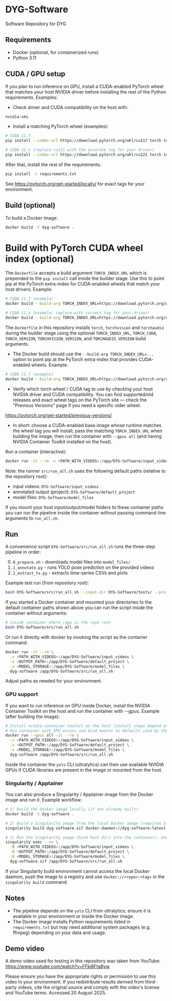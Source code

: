 # DYG-Software
Software Repository for DYG

## Requirements
- Docker (optional, for containerized runs)
- Python 3.11

## CUDA / GPU setup
If you plan to run inference on GPU, install a CUDA-enabled PyTorch wheel that matches your host NVIDIA driver before installing the rest of the Python requirements. Examples:

- Check driver and CUDA compatibility on the host with:

```bash
nvidia-smi
```

- Install a matching PyTorch wheel (examples):

```bash
# CUDA 11.7
pip install --index-url https://download.pytorch.org/whl/cu117 torch torchvision torchaudio --upgrade

# CUDA 12.x (replace cu121 with the accurate tag for your driver)
pip install --index-url https://download.pytorch.org/whl/cu121 torch torchvision torchaudio --upgrade
```

After that, install the rest of the requirements:

```bash
pip install -r requirements.txt
```

See https://pytorch.org/get-started/locally/ for exact tags for your environment.

## Build (optional)
To build a Docker image:

```bash
docker build -t dyg-software .
```

# Build with PyTorch CUDA wheel index (optional)
The `Dockerfile` accepts a build argument `TORCH_INDEX_URL` which is prepended to the `pip install` call inside the builder stage. Use this to point pip at the PyTorch extra-index for CUDA-enabled wheels that match your host drivers. Example:

```bash
# CUDA 11.7 (example)
docker build --build-arg TORCH_INDEX_URL=https://download.pytorch.org/whl/cu117 --build-arg TORCH_CUDA=cu117 --build-arg TORCH_VERSION=2.0.1 --build-arg TORCHVISION_VERSION=0.15.2 --build-arg TORCHAUDIO_VERSION=2.0.2 -t dyg-software .

# CUDA 12.x (example; replace with correct tag for your driver)
docker build --build-arg TORCH_INDEX_URL=https://download.pytorch.org/whl/cu121 --build-arg TORCH_CUDA=cu121 --build-arg TORCH_VERSION=2.7.1 --build-arg TORCHVISION_VERSION=0.22.1 --build-arg TORCHAUDIO_VERSION=2.7.1 -t dyg-software .
```

The `Dockerfile` in this repository installs `torch`, `torchvision` and `torchaudio` during the builder stage using the optional `TORCH_INDEX_URL`, `TORCH_CUDA`, `TORCH_VERSION`, `TORCHVISION_VERSION`, and `TORCHAUDIO_VERSION` build arguments.

- The Docker build should use the `--build-arg TORCH_INDEX_URL=...` option to point pip at the PyTorch extra-index that provides CUDA-enabled wheels. Example:

```bash
# CUDA 11.7 (example)
docker build --build-arg TORCH_INDEX_URL=https://download.pytorch.org/whl/cu117 -t dyg-software .
```

- Verify which torch wheel / CUDA tag to use by checking your host NVIDIA driver and CUDA compatibility. You can find supported/old releases and exact wheel tags on the PyTorch site — check the "Previous Versions" page if you need a specific older wheel:

https://pytorch.org/get-started/previous-versions/

- In short: choose a CUDA-enabled base image whose runtime matches the wheel tag you will install; pass the matching `TORCH_INDEX_URL` when building the image; then run the container with `--gpus all` (and having NVIDIA Container Toolkit installed on the host).

Run a container (interactive):

```bash
docker run -it --rm -v <PATH_WITH_VIDEOS>:/app/DYG-Software/input_videos -v <OUTPUT_PATH>:/app/DYG-Software/default_project -v <MODEL_STORAGE>:/app/DYG-Software/model_files dyg-software /bin/bash
```

Note: the runner `src/run_all.sh` uses the following default paths (relative to the repository root):
- input videos: `DYG-Software/input_videos`
- annotated output (project): `DYG-Software/default_project`
- model files: `DYG-Software/model_files`

If you mount your host input/output/model folders to these container paths you can run the pipeline inside the container without passing command-line arguments to `run_all.sh`.

## Run
A convenience script `DYG-Software/src/run_all.sh` runs the three-step pipeline in order:

0. `0_prepare.sh` - downloads model files into `model_files/`
1. `1_annotate.py` - runs YOLO pose prediction on the provided videos
2. `2_extract_ts.py` - extracts time-series CSVs and plots

Example test run (from repository root):

```bash
bash DYG-Software/src/run_all.sh --input-dir DYG-Software/tests/ --project test_project
```

If you started a Docker container and mounted your directories to the default container paths shown above you can run the script inside the container without arguments:

```bash
# inside container where /app is the repo root
bash DYG-Software/src/run_all.sh
```

Or run it directly with docker by invoking the script as the container command:

```bash
docker run -it --rm \
  -v <PATH_WITH_VIDEOS>:/app/DYG-Software/input_videos \
  -v <OUTPUT_PATH>:/app/DYG-Software/default_project \
  -v <MODEL_STORAGE>:/app/DYG-Software/model_files \
  dyg-software /app/DYG-Software/src/run_all.sh
```

Adjust paths as needed for your environment.

### GPU support
If you want to run inference on GPU inside Docker, install the NVIDIA Container Toolkit on the host and run the container with --gpus. Example (after building the image):

```bash
# Install nvidia-container-toolkit on the host (install steps depend on distro)
# Run container with GPU access and bind mounts to defaults used by the runner
docker run --gpus all -it --rm \
  -v <PATH_WITH_VIDEOS>:/app/DYG-Software/input_videos \
  -v <OUTPUT_PATH>:/app/DYG-Software/default_project \
  -v <MODEL_STORAGE>:/app/DYG-Software/model_files \
  dyg-software /app/DYG-Software/src/run_all.sh
```

Inside the container the `yolo` CLI (ultralytics) can then use available NVIDIA GPUs if CUDA libraries are present in the image or mounted from the host.

### Singularity / Apptainer
You can also produce a Singularity / Apptainer image from the Docker image and run it. Example workflow:

```bash
# 1) Build the Docker image locally (if not already built)
docker build -t dyg-software .

# 2) Build a Singularity image from the local Docker image (requires Singularity/Apptainer with docker-daemon support)
singularity build dyg-software.sif docker-daemon://dyg-software:latest

# 3) Run the Singularity image (bind host dirs into the container). Use --nv for NVIDIA GPU support.
singularity exec --nv \
  -B <PATH_WITH_VIDEOS>:/app/DYG-Software/input_videos \
  -B <OUTPUT_PATH>:/app/DYG-Software/default_project \
  -B <MODEL_STORAGE>:/app/DYG-Software/model_files \
  dyg-software.sif /app/DYG-Software/src/run_all.sh
```

If your Singularity build environment cannot access the local Docker daemon, push the image to a registry and use `docker://<repo>:<tag>` in the `singularity build` command.

## Notes
- The pipeline depends on the `yolo` CLI from ultralytics; ensure it is available in your environment or inside the Docker image.
- The Docker image installs Python requirements listed in `requirements.txt` but may need additional system packages (e.g. ffmpeg) depending on your data and usage.

## Demo video
A demo video used for testing in this repository was taken from YouTube: https://www.youtube.com/watch?v=FFki8FtaByw

Please ensure you have the appropriate rights or permission to use this video in your environment. If you redistribute results derived from third-party videos, cite the original source and comply with the video's license and YouTube terms. Accessed 20 August 2025.
